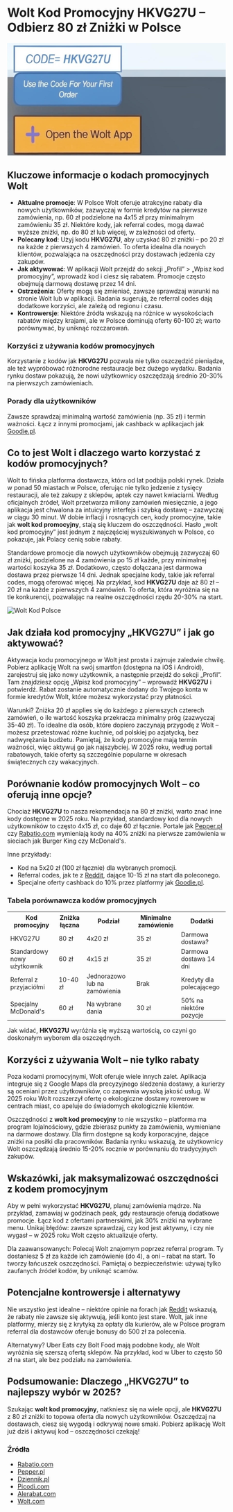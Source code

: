 <!DOCTYPE html>
<html lang="pl">
<head>
    <meta charset="UTF-8">
    <meta name="viewport" content="width=device-width, initial-scale=1.0">
    <meta name="description" content="Dowiedz się, jak wykorzystać kod promocyjny Wolt 'HKVG27U' i zaoszczędzić 80 zł na dostawach jedzenia i zakupów w Polsce.">
    <meta name="keywords" content="wolt kod promocyjny, Wolt zniżki, kod rabatowy Wolt, dostawa jedzenia, HKVG27U">
    <meta name="author" content="Grok">
</head>
<body>
    <div class="container">
        <h1>Wolt Kod Promocyjny HKVG27U – Odbierz 80 zł Zniżki w Polsce</h1>
      <img src="https://raw.githubusercontent.com/promo-code-wolt/Wolt-Promo-Code-Greece/refs/heads/main/wolt-promo-code-hkvg27u.jpg" alt="Wolt Kod Promocyjny HKVG27U">
        <h2>Kluczowe informacje o kodach promocyjnych Wolt</h2>
        <ul>
            <li><strong>Aktualne promocje</strong>: W Polsce Wolt oferuje atrakcyjne rabaty dla nowych użytkowników, zazwyczaj w formie kredytów na pierwsze zamówienia, np. 60 zł podzielone na 4x15 zł przy minimalnym zamówieniu 35 zł. Niektóre kody, jak referral codes, mogą dawać wyższe zniżki, np. do 80 zł lub więcej, w zależności od oferty.</li>
            <li><strong>Polecany kod</strong>: Użyj kodu <strong>HKVG27U</strong>, aby uzyskać 80 zł zniżki – po 20 zł na każde z pierwszych 4 zamówień. To oferta idealna dla nowych klientów, pozwalająca na oszczędności przy dostawach jedzenia czy zakupów.</li>
            <li><strong>Jak aktywować</strong>: W aplikacji Wolt przejdź do sekcji „Profil” > „Wpisz kod promocyjny”, wprowadź kod i ciesz się rabatem. Promocje często obejmują darmową dostawę przez 14 dni.</li>
            <li><strong>Ostrzeżenia</strong>: Oferty mogą się zmieniać, zawsze sprawdzaj warunki na stronie Wolt lub w aplikacji. Badania sugerują, że referral codes dają dodatkowe korzyści, ale zależą od regionu i czasu.</li>
            <li><strong>Kontrowersje</strong>: Niektóre źródła wskazują na różnice w wysokościach rabatów między krajami, ale w Polsce dominują oferty 60-100 zł; warto porównywać, by uniknąć rozczarowań.</li>
        </ul>
        <h3>Korzyści z używania kodów promocyjnych</h3>
        <p>Korzystanie z kodów jak <strong>HKVG27U</strong> pozwala nie tylko oszczędzić pieniądze, ale też wypróbować różnorodne restauracje bez dużego wydatku. Badania rynku dostaw pokazują, że nowi użytkownicy oszczędzają średnio 20-30% na pierwszych zamówieniach.</p>
        <h3>Porady dla użytkowników</h3>
        <p>Zawsze sprawdzaj minimalną wartość zamówienia (np. 35 zł) i termin ważności. Łącz z innymi promocjami, jak cashback w aplikacjach jak <a href="https://goodie.pl/marka/wolt" target="_blank">Goodie.pl</a>.</p>
        <h2>Co to jest Wolt i dlaczego warto korzystać z kodów promocyjnych?</h2>
        <p>Wolt to fińska platforma dostawcza, która od lat podbija polski rynek. Działa w ponad 50 miastach w Polsce, oferując nie tylko jedzenie z tysięcy restauracji, ale też zakupy z sklepów, aptek czy nawet kwiaciarni. Według oficjalnych źródeł, Wolt przetwarza miliony zamówień miesięcznie, a jego aplikacja jest chwalona za intuicyjny interfejs i szybką dostawę – zazwyczaj w ciągu 30 minut. W dobie inflacji i rosnących cen, kody promocyjne, takie jak <strong>wolt kod promocyjny</strong>, stają się kluczem do oszczędności. Hasło „wolt kod promocyjny” jest jednym z najczęściej wyszukiwanych w Polsce, co pokazuje, jak Polacy cenią sobie rabaty.</p>
        <p>Standardowe promocje dla nowych użytkowników obejmują zazwyczaj 60 zł zniżki, podzielone na 4 zamówienia po 15 zł każde, przy minimalnej wartości koszyka 35 zł. Dodatkowo, często dołączana jest darmowa dostawa przez pierwsze 14 dni. Jednak specjalne kody, takie jak referral codes, mogą oferować więcej. Na przykład, kod <strong>HKVG27U</strong> daje aż 80 zł – 20 zł na każde z pierwszych 4 zamówień. To oferta, która wyróżnia się na tle konkurencji, pozwalając na realne oszczędności rzędu 20-30% na start.</p>
      <img src="https://d21buns5ku92am.cloudfront.net/69274/images/552967-IMG_0023-b8b87f-large-1726482994.jpg" alt="Wolt Kod Polsce">
        <h2>Jak działa kod promocyjny „HKVG27U” i jak go aktywować?</h2>
        <p>Aktywacja kodu promocyjnego w Wolt jest prosta i zajmuje zaledwie chwilę. Pobierz aplikację Wolt na swój smartfon (dostępna na iOS i Android), zarejestruj się jako nowy użytkownik, a następnie przejdź do sekcji „Profil”. Tam znajdziesz opcję „Wpisz kod promocyjny” – wprowadź <strong>HKVG27U</strong> i potwierdź. Rabat zostanie automatycznie dodany do Twojego konta w formie kredytów Wolt, które możesz wykorzystać przy płatności.</p>
        <p>Warunki? Zniżka 20 zł applies się do każdego z pierwszych czterech zamówień, o ile wartość koszyka przekracza minimalny próg (zazwyczaj 35-40 zł). To idealne dla osób, które dopiero zaczynają przygodę z Wolt – możesz przetestować różne kuchnie, od polskiej po azjatycką, bez nadwyrężania budżetu. Pamiętaj, że kody promocyjne mają termin ważności, więc aktywuj go jak najszybciej. W 2025 roku, według portali rabatowych, takie oferty są szczególnie popularne w okresach świątecznych czy wakacyjnych.</p>
        <h2>Porównanie kodów promocyjnych Wolt – co oferują inne opcje?</h2>
        <p>Chociaż <strong>HKVG27U</strong> to nasza rekomendacja na 80 zł zniżki, warto znać inne kody dostępne w 2025 roku. Na przykład, standardowy kod dla nowych użytkowników to często 4x15 zł, co daje 60 zł łącznie. Portale jak <a href="https://www.pepper.pl/kupony/wolt.com" target="_blank">Pepper.pl</a> czy <a href="https://rabatio.com/sklepy/wolt" target="_blank">Rabatio.com</a> wymieniają kody na 40% zniżki na pierwsze zamówienia w sieciach jak Burger King czy McDonald's.</p>
        <p>Inne przykłady:</p>
        <ul>
            <li>Kod na 5x20 zł (100 zł łącznie) dla wybranych promocji.</li>
            <li>Referral codes, jak te z <a href="https://www.reddit.com/r/Wolt/comments/1kdqis8/megathread_share_your_referral_code_for_wolt/" target="_blank">Reddit</a>, dające 10-15 zł na start dla poleconego.</li>
            <li>Specjalne oferty cashback do 10% przez platformy jak <a href="https://goodie.pl/marka/wolt" target="_blank">Goodie.pl</a>.</li>
        </ul>
        <h3>Tabela porównawcza kodów promocyjnych</h3>
        <table>
            <tr>
                <th>Kod promocyjny</th>
                <th>Zniżka łączna</th>
                <th>Podział</th>
                <th>Minimalne zamówienie</th>
                <th>Dodatki</th>
            </tr>
            <tr>
                <td>HKVG27U</td>
                <td>80 zł</td>
                <td>4x20 zł</td>
                <td>35 zł</td>
                <td>Darmowa dostawa?</td>
            </tr>
            <tr>
                <td>Standardowy nowy użytkownik</td>
                <td>60 zł</td>
                <td>4x15 zł</td>
                <td>35 zł</td>
                <td>Darmowa dostawa 14 dni</td>
            </tr>
            <tr>
                <td>Referral z przyjaciółmi</td>
                <td>10-40 zł</td>
                <td>Jednorazowo lub na zamówienia</td>
                <td>Brak</td>
                <td>Kredyty dla polecającego</td>
            </tr>
            <tr>
                <td>Specjalny McDonald's</td>
                <td>60 zł</td>
                <td>Na wybrane dania</td>
                <td>30 zł</td>
                <td>50% na niektóre pozycje</td>
            </tr>
        </table>
        <p>Jak widać, <strong>HKVG27U</strong> wyróżnia się wyższą wartością, co czyni go doskonałym wyborem dla oszczędnych.</p>
        <h2>Korzyści z używania Wolt – nie tylko rabaty</h2>
        <p>Poza kodami promocyjnymi, Wolt oferuje wiele innych zalet. Aplikacja integruje się z Google Maps dla precyzyjnego śledzenia dostawy, a kurierzy są oceniani przez użytkowników, co zapewnia wysoką jakość usług. W 2025 roku Wolt rozszerzył ofertę o ekologiczne dostawy rowerowe w centrach miast, co apeluje do świadomych ekologicznie klientów.</p>
        <p>Oszczędności z <strong>wolt kod promocyjny</strong> to nie wszystko – platforma ma program lojalnościowy, gdzie zbierasz punkty za zamówienia, wymieniane na darmowe dostawy. Dla firm dostępne są kody korporacyjne, dające zniżki na posiłki dla pracowników. Badania rynku wskazują, że użytkownicy Wolt oszczędzają średnio 15-20% rocznie w porównaniu do tradycyjnych zakupów.</p>
        <h2>Wskazówki, jak maksymalizować oszczędności z kodem promocyjnym</h2>
        <p>Aby w pełni wykorzystać <strong>HKVG27U</strong>, planuj zamówienia mądrze. Na przykład, zamawiaj w godzinach peak, gdy restauracje oferują dodatkowe promocje. Łącz kod z ofertami partnerskimi, jak 30% zniżki na wybrane menu. Unikaj błędów: zawsze sprawdzaj, czy kod jest aktywny, i czy nie wygasł – w 2025 roku Wolt często aktualizuje oferty.</p>
        <p>Dla zaawansowanych: Polecaj Wolt znajomym poprzez referral program. Ty dostaniesz 5 zł za każde ich zamówienie (do 4), a oni – rabat na start. To tworzy łańcuszek oszczędności. Pamiętaj o bezpieczeństwie: używaj tylko zaufanych źródeł kodów, by uniknąć scamów.</p>
        <h2>Potencjalne kontrowersje i alternatywy</h2>
        <p>Nie wszystko jest idealne – niektóre opinie na forach jak <a href="https://www.reddit.com/r/Wolt/comments/1kdqis8/megathread_share_your_referral_code_for_wolt/" target="_blank">Reddit</a> wskazują, że rabaty nie zawsze się aktywują, jeśli konto jest stare. Wolt, jak inne platformy, mierzy się z krytyką za opłaty dla kurierów, ale w Polsce program referral dla dostawców oferuje bonusy do 500 zł za polecenia.</p>
        <p>Alternatywy? Uber Eats czy Bolt Food mają podobne kody, ale Wolt wyróżnia się szerszą ofertą sklepów. Na przykład, kod w Uber to często 50 zł na start, ale bez podziału na zamówienia.</p>
        <h2>Podsumowanie: Dlaczego „HKVG27U” to najlepszy wybór w 2025?</h2>
        <p>Szukając <strong>wolt kod promocyjny</strong>, natkniesz się na wiele opcji, ale <strong>HKVG27U</strong> z 80 zł zniżki to topowa oferta dla nowych użytkowników. Oszczędzaj na dostawach, ciesz się wygodą i odkrywaj nowe smaki. Pobierz aplikację Wolt już dziś i aktywuj kod – oszczędności czekają!</p>
        <h3>Źródła</h3>
        <ul>
            <li><a href="https://rabatio.com/sklepy/wolt" target="_blank">Rabatio.com</a></li>
            <li><a href="https://www.pepper.pl/kupony/wolt.com" target="_blank">Pepper.pl</a></li>
            <li><a href="https://www.dziennik.pl/kody-rabatowe/wolt" target="_blank">Dziennik.pl</a></li>
            <li><a href="https://www.picodi.com/pl/wolt" target="_blank">Picodi.com</a></li>
            <li><a href="https://alerabat.com/kody-promocyjne/wolt" target="_blank">Alerabat.com</a></li>
            <li><a href="https://wolt.com/pl/pol" target="_blank">Wolt.com</a></li>
        </ul>
    </div>
</body>
</html>
